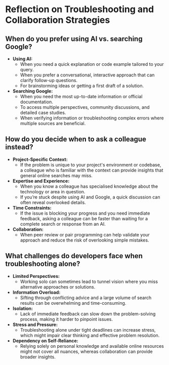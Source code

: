 # Reflection on Troubleshooting and Collaboration Strategies

## When do you prefer using AI vs. searching Google?

- **Using AI:**
  - When you need a quick explanation or code example tailored to your query.
  - When you prefer a conversational, interactive approach that can clarify follow-up questions.
  - For brainstorming ideas or getting a first draft of a solution.
- **Searching Google:**
  - When you need the most up-to-date information or official documentation.
  - To access multiple perspectives, community discussions, and detailed case studies.
  - When verifying information or troubleshooting complex errors where multiple sources are beneficial.

## How do you decide when to ask a colleague instead?

- **Project-Specific Context:**
  - If the problem is unique to your project's environment or codebase, a colleague who is familiar with the context can provide insights that general online searches may miss.
- **Expertise and Experience:**
  - When you know a colleague has specialised knowledge about the technology or area in question.
  - If you’re stuck despite using AI and Google, a quick discussion can often reveal overlooked details.
- **Time Constraints:**
  - If the issue is blocking your progress and you need immediate feedback, asking a colleague can be faster than waiting for a complete search or response from an AI.
- **Collaboration:**
  - When peer review or pair programming can help validate your approach and reduce the risk of overlooking simple mistakes.

## What challenges do developers face when troubleshooting alone?

- **Limited Perspectives:**
  - Working solo can sometimes lead to tunnel vision where you miss alternative approaches or solutions.
- **Information Overload:**
  - Sifting through conflicting advice and a large volume of search results can be overwhelming and time-consuming.
- **Isolation:**
  - Lack of immediate feedback can slow down the problem-solving process, making it harder to pinpoint issues.
- **Stress and Pressure:**
  - Troubleshooting alone under tight deadlines can increase stress, which might impair clear thinking and effective problem resolution.
- **Dependency on Self-Reliance:**
  - Relying solely on personal knowledge and available online resources might not cover all nuances, whereas collaboration can provide broader insights.
